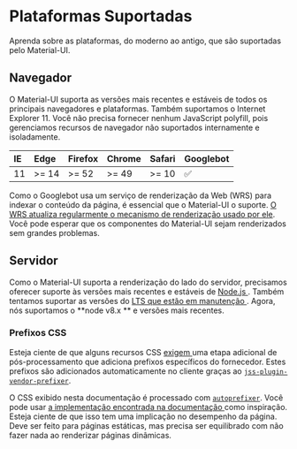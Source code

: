 # Plataformas Suportadas

<p class="description">Aprenda sobre as plataformas, do moderno ao antigo, que são suportadas pelo Material-UI.</p>

## Navegador

O Material-UI suporta as versões mais recentes e estáveis de todos os principais navegadores e plataformas. Também suportamos o Internet Explorer 11. Você não precisa fornecer nenhum JavaScript polyfill, pois gerenciamos recursos de navegador não suportados internamente e isoladamente.

| IE | Edge  | Firefox | Chrome | Safari | Googlebot |
|:-- |:----- |:------- |:------ |:------ |:--------- |
| 11 | >= 14 | >= 52   | >= 49  | >= 10  | ✅         |

Como o Googlebot usa um serviço de renderização da Web (WRS) para indexar o conteúdo da página, é essencial que o Material-UI o suporte. [O WRS atualiza regularmente o mecanismo de renderização usado por ele](https://webmasters.googleblog.com/2019/05/the-new-evergreen-googlebot.html). Você pode esperar que os componentes do Material-UI sejam renderizados sem grandes problemas.

## Servidor

Como o Material-UI suporta a renderização do lado do servidor, precisamos oferecer suporte às versões mais recentes e estáveis de [ Node.js ](https://github.com/nodejs/node). Também tentamos suportar as versões do [ LTS que estão em manutenção ](https://github.com/nodejs/Release#lts-schedule1). Agora, nós suportamos o **node v8.x ** e versões mais recentes.

### Prefixos CSS

Esteja ciente de que alguns recursos CSS [ exigem ](https://github.com/cssinjs/jss/issues/279) uma etapa adicional de pós-processamento que adiciona prefixos específicos do fornecedor. Estes prefixos são adicionados automaticamente no cliente graças ao [` jss-plugin-vendor-prefixer `](https://www.npmjs.com/package/jss-plugin-vendor-prefixer).

O CSS exibido nesta documentação é processado com [`autoprefixer`](https://www.npmjs.com/package/autoprefixer). Você pode usar [ a implementação encontrada na documentação ](https://github.com/mui-org/material-ui/blob/47aa5aeaec1d4ac2c08fd0e84277d6b91e497557/pages/_document.js#L123) como inspiração. Esteja ciente de que isso tem uma implicação no desempenho da página. Deve ser feito para páginas estáticas, mas precisa ser equilibrado com não fazer nada ao renderizar páginas dinâmicas.